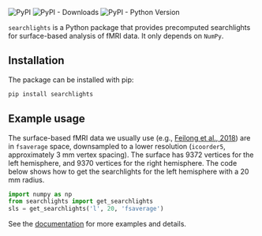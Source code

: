 ![PyPI](https://img.shields.io/pypi/v/searchlights)
![PyPI - Downloads](https://img.shields.io/pypi/dm/searchlights)
![PyPI - Python Version](https://img.shields.io/pypi/pyversions/searchlights)

`searchlights` is a Python package that provides precomputed searchlights for surface-based analysis of fMRI data.
It only depends on `NumPy`.

## Installation
The package can be installed with pip:
```bash
pip install searchlights
```

## Example usage

The surface-based fMRI data we usually use (e.g., [Feilong et al., 2018](https://doi.org/10.1016/j.neuroimage.2018.08.029)) are in `fsaverage` space, downsampled to a lower resolution (`icoorder5`, approximately 3 mm vertex spacing).
The surface has 9372 vertices for the left hemisphere, and 9370 vertices for the right hemisphere.
The code below shows how to get the searchlights for the left hemisphere with a 20 mm radius.

```python
import numpy as np
from searchlights import get_searchlights
sls = get_searchlights('l', 20, 'fsaverage')
```

See the [documentation](https://feilong.github.io/searchlights/#example) for more examples and details.
